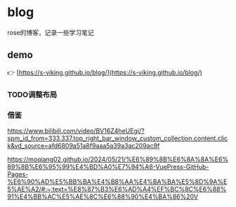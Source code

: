 # blog
rose的博客，记录一些学习笔记

## demo 
:point_right: [https://s-viking.github.io/blog/](https://s-viking.github.io/blog/)</br>

### TODO调整布局

### 借鉴  
https://www.bilibili.com/video/BV16Z4heUEgi/?spm_id_from=333.337.top_right_bar_window_custom_collection.content.click&vd_source=afd6809a51a8f9aaa5a39a3ac209ac9f

https://moqiang02.github.io/2024/05/21/%E6%89%8B%E6%8A%8A%E6%89%8B%E6%95%99%E4%BD%A0%E7%94%A8-VuePress-GitHub-Pages-%E6%90%AD%E5%BB%BA%E4%B8%AA%E4%BA%BA%E5%8D%9A%E5%AE%A2/#:~:text=%E8%87%B3%E6%AD%A4%EF%BC%8C%E6%88%91%E4%BB%AC%E5%AE%8C%E6%88%90%E4%BA%86%20V